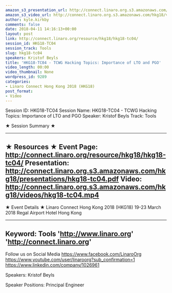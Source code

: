 ```yaml
---
amazon_s3_presentation_url: http://connect.linaro.org.s3.amazonaws.com/hkg18/presentations/hkg18-tc04.pdf
amazon_s3_video_url: http://connect.linaro.org.s3.amazonaws.com/hkg18/videos/hkg18-tc04.mp4
author: kyle.kirkby
comments: false
date: 2018-04-11 14:16:13+00:00
layout: post
link: http://connect.linaro.org/resource/hkg18/hkg18-tc04/
session_id: HKG18-TC04
session_track: Tools
slug: hkg18-tc04
speakers: Kristof Beyls
title: 'HKG18-TC04 - TCWG Hacking Topics: Importance of LTO and PGO'
video_length: 00:00
video_thumbnail: None
wordpress_id: 9289
categories:
- Linaro Connect Hong Kong 2018 (HKG18)
post_format:
- Video
---
```


Session ID: HKG18-TC04
Session Name: HKG18-TC04 - TCWG Hacking Topics: Importance of LTO and PGO
Speaker: Kristof Beyls
Track: Tools


★ Session Summary ★

---------------------------------------------------
★ Resources ★
Event Page: http://connect.linaro.org/resource/hkg18/hkg18-tc04/
Presentation: http://connect.linaro.org.s3.amazonaws.com/hkg18/presentations/hkg18-tc04.pdf
Video: http://connect.linaro.org.s3.amazonaws.com/hkg18/videos/hkg18-tc04.mp4
 ---------------------------------------------------
★ Event Details ★
Linaro Connect Hong Kong 2018 (HKG18)
19-23 March 2018 
Regal Airport Hotel Hong Kong

---------------------------------------------------
Keyword: Tools
'http://www.linaro.org'
'http://connect.linaro.org'
---------------------------------------------------
Follow us on Social Media
https://www.facebook.com/LinaroOrg
https://www.youtube.com/user/linaroorg?sub_confirmation=1
https://www.linkedin.com/company/1026961

Speakers: Kristof Beyls

Speaker Positions: Principal Engineer


